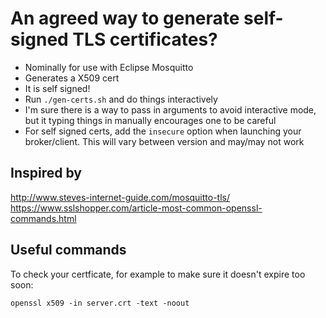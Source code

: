 # An agreed way to generate self-signed TLS certificates?

- Nominally for use with Eclipse Mosquitto
- Generates a X509 cert
- It is self signed!
- Run `./gen-certs.sh` and do things interactively
- I'm sure there is a way to pass in arguments to avoid interactive mode, but it typing things in manually encourages one to be careful
- For self signed certs, add the `insecure` option when launching your broker/client. This will vary between version and may/may not work

## Inspired by

http://www.steves-internet-guide.com/mosquitto-tls/
https://www.sslshopper.com/article-most-common-openssl-commands.html

## Useful commands

To check your certficate, for example to make sure it doesn't expire too soon:

`openssl x509 -in server.crt -text -noout`